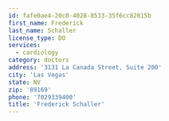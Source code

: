 ```yaml
---
id: fafe0ae4-20c0-4028-8533-35f6cc82815b
first_name: Frederick
last_name: Schaller
license_type: DO
services:
  - cardiology
category: doctors
address: '3131 La Canada Street, Suite 200'
city: 'Las Vegas'
state: NV
zip: '89169'
phone: '7029339400'
title: 'Frederick Schaller'
---
```


